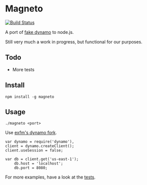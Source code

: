 # Magneto

[![Build Status](https://secure.travis-ci.org/exfm/node-magneto.png)](http://travis-ci.org/exfm/node-magneto)

A port of [fake dynamo](https://github.com/ananthakumaran/fake_dynamo) to node.js.

Still very much a work in progress, but functional for our purposes.

## Todo
 * More tests

## Install

    npm install -g magneto

## Usage

    ./magneto <port>


Use [exfm's dynamo fork](https://github.com/exfm/dynamo).

    var dynamo = require('dynamo'),
    client = dynamo.createClient();
    client.useSession = false;

    var db = client.get('us-east-1');
        db.host = 'localhost';
        db.port = 8080;

For more examples, have a look at the [tests](https://github.com/exfm/node-magneto/blob/master/test/magneto.test.js).


